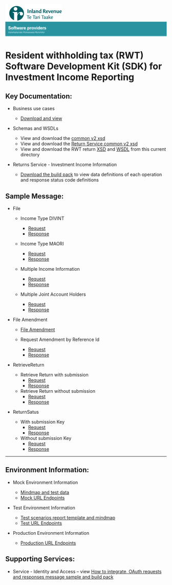 ![IRD logo](../../Images/IRlogo.gif)
![Software Dev](../../Images/SoftwareDev.png)

# Resident withholding tax (RWT) Software Development Kit (SDK) for Investment Income Reporting

## Key Documentation:

- Business use cases
	- [Download and view](III%20-%20RWT%20-%20GWS%20business%20use%20cases.pdf)
	
- Schemas and WSDLs
	- View and download the [common v2 xsd](../../Schema%20-%20Common/Common.v2.xsd)
	- View and download the [Return Service common v2 xsd](../Service%20-%20Return%20III/Latest/)
	- View and download the RWT return [XSD](ReturnRWT.v1.xsd) and [WSDL](RWTDevWsdl.wsdl) from this current directory
	
- Returns Service - Investment Income Information 
	- [Download the build pack](../Service%20-%20Return%20III/Latest/Gateway%20Services%20Build%20Pack%20-%20Return%20Service%20-%20III.pdf) to view data definitions of each operation and response status code definitions

## Sample Message:

* File
	* Income Type DIVINT
		* [Request](sample%20messages/RWT_File_Request_incomeType_DIVINT.xml)   
		* [Response](sample%20messages/RWT_File_Response_incomeType_DIVINT.xml)
		
	* Income Type MAORI
		* [Request](sample%20messages/RWT_File_Request_incomeType_MAORI.xml)
		* [Response](sample%20messages/RWT_File_Response_incomeType_MAORI.xml)		
	
	* Multiple Income Information
		* [Request](sample%20messages/RWT_File_Request_with_multiple_income_information.xml)
		* [Response](sample%20messages/RWT_File_Response_with_multiple_income_information.xml)	
		
	* Multiple Joint Account Holders
		* [Request](sample%20messages/RWT_File_Request_with_multiple_joint_account_holders.xml)
		* [Response](sample%20messages/RWT_File_Response_with_multiple_joint_account_holders.xml)	
	
* File Amendment
	* [File Amendment](sample%20messages/RWT_File_Request_amendment.xml)
	
	* Request Amendment by Reference Id
		* [Request](sample%20messages/RWT_File_Request_amendment_by_referenceId.xml)
		* [Response](sample%20messages/RWT_File_Response_amendment_by_referenceId.xml)
		
* RetrieveReturn
	* Retrieve Return with submission 	
		* [Request](sample%20messages/RWT_RetrieveReturn_Request_with_submission_key.xml)
		* [Response](sample%20messages/RWT_RetrieveReturn_Response_with_submission_key.xml)
	* Retrieve Return without submission 	
		* [Request](sample%20messages/RWT_RetrieveReturn_Request_without_submission_key.xml)
		* [Response](sample%20messages/RWT_RetrieveReturn_Response_without_submission_key.xml)
		
* ReturnSatus	
	* With submission Key
		* [Request](sample%20messages/RWT_ReturnSatus_Request_without_submission_key.xml)
		* [Response](sample%20messages/RWT_ReturnSatus_Request_with_submission_key.xml)
	* Without submission Key
		* [Request](sample%20messages/RWT_ReturnSatus_Response_without_submission_key.xml)
		* [Response](sample%20messages/RWT_ReturnSatus_Response_with_submission_key.xml)

---
	
## Environment Information:


	
- Mock Environment Information
	- [Mindmap and test data](../Test%20Details%20-%20IIR/README.md#mock-environment-information)
	- [Mock URL Endpoints](../Test%20Details%20-%20IIR/README.md#mock-environment)

- Test Environment Information
	- [Test scenarios report template and mindmap](../Test%20Details%20-%20IIR/README.md#test-environment-information)
	- [Test URL Endpoints](../Test%20Details%20-%20IIR/README.md#test-environment-information)

- Production Environment Information
	- [Production URL Endpoints](../Test%20Details%20-%20IIR/README.md#production-environment-information)	 
	
## Supporting Services: 

* Service - Identity and Access – view [How to integrate, OAuth requests and responses message sample and build pack](../../Service%20-%20Identity%20and%20Access/Latest/)
